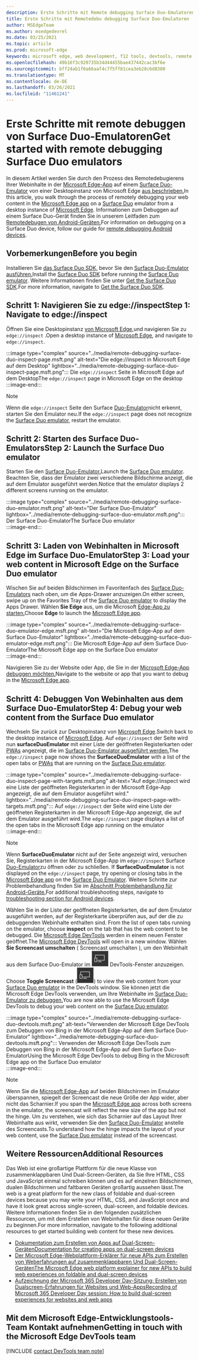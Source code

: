 ```yaml
---
description: Erste Schritte mit Remote debugging Surface Duo-Emulatoren.
title: Erste Schritte mit Remotedebu debugging Surface Duo-Emulatoren
author: MSEdgeTeam
ms.author: msedgedevrel
ms.date: 03/25/2021
ms.topic: article
ms.prod: microsoft-edge
keywords: microsoft edge, web development, f12 tools, devtools, remote debugging, android, surface duo
ms.openlocfilehash: 49b16f3c920735b34d44455bae437442cac3bf6e
ms.sourcegitcommit: bff24ab1f0a66aaf4c7f5ff81cea3eb28c6d8380
ms.translationtype: MT
ms.contentlocale: de-DE
ms.lasthandoff: 03/26/2021
ms.locfileid: "11461241"
---
```

# <a name="get-started-with-remote-debugging-surface-duo-emulators"></a><span data-ttu-id="1c294-104">Erste Schritte mit remote debuggen von Surface Duo-Emulatoren</span><span class="sxs-lookup"><span data-stu-id="1c294-104">Get started with remote debugging Surface Duo emulators</span></span>  

<span data-ttu-id="1c294-105">In diesem Artikel werden Sie durch den Prozess des Remotedebugierens Ihrer Webinhalte in der [Microsoft Edge-App][GooglePlayStoreAppsComMicrosoftEmmx] auf einem [Surface Duo-Emulator][MicrosoftSurfaceDevicesSurfaceDuo] von einer Desktopinstanz von Microsoft Edge [aus beschrieben.][MicrosoftEdge]</span><span class="sxs-lookup"><span data-stu-id="1c294-105">In this article, you walk through the process of remotely debugging your web content in the [Microsoft Edge app][GooglePlayStoreAppsComMicrosoftEmmx] on a [Surface Duo][MicrosoftSurfaceDevicesSurfaceDuo] emulator from a desktop instance of [Microsoft Edge][MicrosoftEdge].</span></span>  <span data-ttu-id="1c294-106">Informationen zum Debuggen auf einem Surface Duo-Gerät finden Sie in unserem Leitfaden zum [Remotedebugen von Android-Geräten.][DevtoolsRemoteDebuggingMain]</span><span class="sxs-lookup"><span data-stu-id="1c294-106">For information on debugging on a Surface Duo device, follow our guide for [remote debugging Android devices][DevtoolsRemoteDebuggingMain].</span></span>  

## <a name="before-you-begin"></a><span data-ttu-id="1c294-107">Vorbemerkungen</span><span class="sxs-lookup"><span data-stu-id="1c294-107">Before you begin</span></span>

<span data-ttu-id="1c294-108">Installieren Sie [das Surface Duo SDK,][MicrosoftDownload100847] bevor Sie den [Surface Duo-Emulator ausführen.][DualScreenAndroidUseEmulator]</span><span class="sxs-lookup"><span data-stu-id="1c294-108">Install the [Surface Duo SDK][MicrosoftDownload100847] before running the [Surface Duo emulator][DualScreenAndroidUseEmulator].</span></span>  <span data-ttu-id="1c294-109">Weitere Informationen finden Sie unter [Get the Surface Duo SDK][DualScreenAndroidGetDuoSdk].</span><span class="sxs-lookup"><span data-stu-id="1c294-109">For more information, navigate to [Get the Surface Duo SDK][DualScreenAndroidGetDuoSdk].</span></span>  

## <a name="step-1-navigate-to-edgeinspect"></a><span data-ttu-id="1c294-110">Schritt 1: Navigieren Sie zu edge://inspect</span><span class="sxs-lookup"><span data-stu-id="1c294-110">Step 1: Navigate to edge://inspect</span></span>  

<span data-ttu-id="1c294-111">Öffnen Sie eine Desktopinstanz [von Microsoft Edge,][MicrosoftEdge]und navigieren Sie zu `edge://inspect` .</span><span class="sxs-lookup"><span data-stu-id="1c294-111">Open a desktop instance of [Microsoft Edge][MicrosoftEdge], and navigate to `edge://inspect`.</span></span>  

:::image type="complex" source="../media/remote-debugging-surface-duo-inspect-page.msft.png" alt-text="Die edge://inspect in Microsoft Edge auf dem Desktop" lightbox="../media/remote-debugging-surface-duo-inspect-page.msft.png":::
   <span data-ttu-id="1c294-113">Die `edge://inspect` Seite in Microsoft Edge auf dem Desktop</span><span class="sxs-lookup"><span data-stu-id="1c294-113">The `edge://inspect` page in Microsoft Edge on the desktop</span></span>  
:::image-end:::

> [!NOTE]
> <span data-ttu-id="1c294-114">Wenn die `edge://inspect` Seite den Surface [Duo-Emulator][DualScreenAndroidUseEmulator]nicht erkennt, starten Sie den Emulator neu.</span><span class="sxs-lookup"><span data-stu-id="1c294-114">If the `edge://inspect` page does not recognize the [Surface Duo emulator][DualScreenAndroidUseEmulator], restart the emulator.</span></span>  

## <a name="step-2-launch-the-surface-duo-emulator"></a><span data-ttu-id="1c294-115">Schritt 2: Starten des Surface Duo-Emulators</span><span class="sxs-lookup"><span data-stu-id="1c294-115">Step 2: Launch the Surface Duo emulator</span></span>  

<span data-ttu-id="1c294-116">Starten Sie den [Surface Duo-Emulator.][DualScreenAndroidUseEmulator]</span><span class="sxs-lookup"><span data-stu-id="1c294-116">Launch the [Surface Duo emulator][DualScreenAndroidUseEmulator].</span></span>  <span data-ttu-id="1c294-117">Beachten Sie, dass der Emulator zwei verschiedene Bildschirme anzeigt, die auf dem Emulator ausgeführt werden.</span><span class="sxs-lookup"><span data-stu-id="1c294-117">Notice that the emulator displays 2 different screens running on the emulator.</span></span>  

:::image type="complex" source="../media/remote-debugging-surface-duo-emulator.msft.png" alt-text="Der Surface Duo-Emulator" lightbox="../media/remote-debugging-surface-duo-emulator.msft.png":::
   <span data-ttu-id="1c294-119">Der Surface Duo-Emulator</span><span class="sxs-lookup"><span data-stu-id="1c294-119">The Surface Duo emulator</span></span>  
:::image-end:::  

## <a name="step-3-load-your-web-content-in-microsoft-edge-on-the-surface-duo-emulator"></a><span data-ttu-id="1c294-120">Schritt 3: Laden von Webinhalten in Microsoft Edge im Surface Duo-Emulator</span><span class="sxs-lookup"><span data-stu-id="1c294-120">Step 3: Load your web content in Microsoft Edge on the Surface Duo emulator</span></span>  

<span data-ttu-id="1c294-121">Wischen Sie auf beiden Bildschirmen im Favoritenfach des [Surface Duo-Emulators][DualScreenAndroidUseEmulator] nach oben, um die Apps-Drawer anzuzeigen.</span><span class="sxs-lookup"><span data-stu-id="1c294-121">On either screen, swipe up on the Favorites Tray of the [Surface Duo emulator][DualScreenAndroidUseEmulator] to display the Apps Drawer.</span></span>  <span data-ttu-id="1c294-122">Wählen **Sie Edge** aus, um die Microsoft [Edge-App zu starten.][GooglePlayStoreAppsComMicrosoftEmmx]</span><span class="sxs-lookup"><span data-stu-id="1c294-122">Choose **Edge** to launch the [Microsoft Edge app][GooglePlayStoreAppsComMicrosoftEmmx].</span></span>  

:::image type="complex" source="../media/remote-debugging-surface-duo-emulator-edge.msft.png" alt-text="Die Microsoft Edge-App auf dem Surface Duo-Emulator" lightbox="../media/remote-debugging-surface-duo-emulator-edge.msft.png":::
   <span data-ttu-id="1c294-124">Die Microsoft Edge-App auf dem Surface Duo-Emulator</span><span class="sxs-lookup"><span data-stu-id="1c294-124">The Microsoft Edge app on the Surface Duo emulator</span></span>  
:::image-end:::  

<span data-ttu-id="1c294-125">Navigieren Sie zu der Website oder App, die Sie in der [Microsoft Edge-App debuggen möchten.][GooglePlayStoreAppsComMicrosoftEmmx]</span><span class="sxs-lookup"><span data-stu-id="1c294-125">Navigate to the website or app that you want to debug in the [Microsoft Edge app][GooglePlayStoreAppsComMicrosoftEmmx].</span></span>  

## <a name="step-4-debug-your-web-content-from-the-surface-duo-emulator"></a><span data-ttu-id="1c294-126">Schritt 4: Debuggen Von Webinhalten aus dem Surface Duo-Emulator</span><span class="sxs-lookup"><span data-stu-id="1c294-126">Step 4: Debug your web content from the Surface Duo emulator</span></span>  

<span data-ttu-id="1c294-127">Wechseln Sie zurück zur Desktopinstanz von [Microsoft Edge][MicrosoftEdge].</span><span class="sxs-lookup"><span data-stu-id="1c294-127">Switch back to the desktop instance of [Microsoft Edge][MicrosoftEdge].</span></span>  <span data-ttu-id="1c294-128">Auf `edge://inspect` der Seite wird nun **surfaceDuoEmulator** mit einer Liste der geöffneten Registerkarten oder [PWAs][ProgressiveWebAppsIndex] angezeigt, die im [Surface Duo-Emulator ausgeführt werden.][DualScreenAndroidUseEmulator]</span><span class="sxs-lookup"><span data-stu-id="1c294-128">The `edge://inspect` page now shows the **SurfaceDuoEmulator** with a list of the open tabs or [PWAs][ProgressiveWebAppsIndex] that are running on the [Surface Duo emulator][DualScreenAndroidUseEmulator].</span></span>  

:::image type="complex" source="../media/remote-debugging-surface-duo-inspect-page-with-targets.msft.png" alt-text="Auf edge://inspect wird eine Liste der geöffneten Registerkarten in der Microsoft Edge-App angezeigt, die auf dem Emulator ausgeführt wird." lightbox="../media/remote-debugging-surface-duo-inspect-page-with-targets.msft.png":::
   <span data-ttu-id="1c294-130">Auf `edge://inspect` der Seite wird eine Liste der geöffneten Registerkarten in der Microsoft Edge-App angezeigt, die auf dem Emulator ausgeführt wird.</span><span class="sxs-lookup"><span data-stu-id="1c294-130">The `edge://inspect` page displays a list of the open tabs in the Microsoft Edge app running on the emulator</span></span>  
:::image-end:::  

> [!NOTE]
> <span data-ttu-id="1c294-131">Wenn **SurfaceDuoEmulator** nicht auf der Seite angezeigt wird, versuchen Sie, Registerkarten in der Microsoft Edge-App im `edge://inspect` Surface [Duo-Emulator][DualScreenAndroidUseEmulator]zu öffnen oder zu schließen. [][GooglePlayStoreAppsComMicrosoftEmmx]</span><span class="sxs-lookup"><span data-stu-id="1c294-131">If **SurfaceDuoEmulator** is not displayed on the `edge://inspect` page, try opening or closing tabs in the [Microsoft Edge app][GooglePlayStoreAppsComMicrosoftEmmx] on the [Surface Duo Emulator][DualScreenAndroidUseEmulator].</span></span>  <span data-ttu-id="1c294-132">Weitere Schritte zur Problembehandlung finden Sie im [Abschnitt Problembehandlung für Android-Geräte.][DevtoolsRemoteDebuggingIndexTroubleshootingDevtoolsIsNotDetectingAndroidDevice]</span><span class="sxs-lookup"><span data-stu-id="1c294-132">For additional troubleshooting steps, navigate to [troubleshooting section for Android devices][DevtoolsRemoteDebuggingIndexTroubleshootingDevtoolsIsNotDetectingAndroidDevice].</span></span>  

<span data-ttu-id="1c294-133">Wählen Sie in der Liste der geöffneten Registerkarten, die auf dem Emulator ausgeführt werden, auf der Registerkarte überprüfen aus, auf der die zu debuggenden Webinhalte enthalten sind. </span><span class="sxs-lookup"><span data-stu-id="1c294-133">From the list of open tabs running on the emulator, choose **inspect** on the tab that has the web content to be debugged.</span></span>  <span data-ttu-id="1c294-134">Die [Microsoft Edge DevTools][DevtoolsIndex] werden in einem neuen Fenster geöffnet.</span><span class="sxs-lookup"><span data-stu-id="1c294-134">The [Microsoft Edge DevTools][DevtoolsIndex] will open in a new window.</span></span>  <span data-ttu-id="1c294-135">Wählen **Sie Screencast umschalten** \( Screencast umschalten \), um den Webinhalt aus dem Surface Duo-Emulator im ![ ](../media/toggle-screencast-icon.msft.png) DevTools-Fenster anzuzeigen. [][DualScreenAndroidUseEmulator]</span><span class="sxs-lookup"><span data-stu-id="1c294-135">Choose **Toggle Screencast** \(![Toggle Screencast](../media/toggle-screencast-icon.msft.png)\) to view the web content from your [Surface Duo emulator][DualScreenAndroidUseEmulator] in the DevTools window.</span></span>  <span data-ttu-id="1c294-136">Sie können jetzt die Microsoft Edge DevTools verwenden, um Ihre Webinhalte im [Surface Duo-Emulator zu debuggen.][DualScreenAndroidUseEmulator]</span><span class="sxs-lookup"><span data-stu-id="1c294-136">You are now able to use the Microsoft Edge DevTools to debug your web content on the [Surface Duo emulator][DualScreenAndroidUseEmulator].</span></span>  

:::image type="complex" source="../media/remote-debugging-surface-duo-devtools.msft.png" alt-text="Verwenden der Microsoft Edge DevTools zum Debuggen von Bing in der Microsoft Edge-App auf dem Surface Duo-Emulator" lightbox="../media/remote-debugging-surface-duo-devtools.msft.png":::
   <span data-ttu-id="1c294-138">Verwenden der Microsoft Edge DevTools zum Debuggen von Bing in der Microsoft Edge-App auf dem Surface Duo-Emulator</span><span class="sxs-lookup"><span data-stu-id="1c294-138">Using the Microsoft Edge DevTools to debug Bing in the Microsoft Edge app on the Surface Duo emulator</span></span>  
:::image-end:::  

> [!NOTE]
> <span data-ttu-id="1c294-139">Wenn Sie die [Microsoft Edge-App][GooglePlayStoreAppsComMicrosoftEmmx] auf beiden Bildschirmen im Emulator überspannen, spiegelt der Screencast die neue Größe der App wider, aber nicht das Scharnier.</span><span class="sxs-lookup"><span data-stu-id="1c294-139">If you span the [Microsoft Edge app][GooglePlayStoreAppsComMicrosoftEmmx] across both screens in the emulator, the screencast will reflect the new size of the app but not the hinge.</span></span>  <span data-ttu-id="1c294-140">Um zu verstehen, wie sich das Scharnier auf das Layout Ihrer Webinhalte aus wirkt, verwenden Sie den [Surface Duo-Emulator][DualScreenAndroidUseEmulator] anstelle des Screencasts.</span><span class="sxs-lookup"><span data-stu-id="1c294-140">To understand how the hinge impacts the layout of your web content, use the [Surface Duo emulator][DualScreenAndroidUseEmulator] instead of the screencast.</span></span>  

## <a name="additional-resources"></a><span data-ttu-id="1c294-141">Weitere Ressourcen</span><span class="sxs-lookup"><span data-stu-id="1c294-141">Additional Resources</span></span>  

<span data-ttu-id="1c294-142">Das Web ist eine großartige Plattform für die neue Klasse von zusammenklappbaren Und Dual-Screen-Geräten, da Sie Ihre HTML, CSS und JavaScript einmal schreiben können und es auf einzelnen Bildschirmen, dualen Bildschirmen und faltbaren Geräten großartig aussehen lässt.</span><span class="sxs-lookup"><span data-stu-id="1c294-142">The web is a great platform for the new class of foldable and dual-screen devices because you may write your HTML, CSS, and JavaScript once and have it look great across single-screen, dual-screen, and foldable devices.</span></span>  <span data-ttu-id="1c294-143">Weitere Informationen finden Sie in den folgenden zusätzlichen Ressourcen, um mit dem Erstellen von Webinhalten für diese neuen Geräte zu beginnen.</span><span class="sxs-lookup"><span data-stu-id="1c294-143">For more information, navigate to the following additional resources to get started building web content for these new devices.</span></span>  

*   [<span data-ttu-id="1c294-144">Dokumentation zum Erstellen von Apps auf Dual-Screen-Geräten</span><span class="sxs-lookup"><span data-stu-id="1c294-144">Documentation for creating apps on dual-screen devices</span></span>][DualScreenIndex]  
*   [<span data-ttu-id="1c294-145">Der Microsoft Edge-Webplattform-Erklärer für neue APIs zum Erstellen von Weberfahrungen auf zusammenklappbaren Und Dual-Screen-Geräten</span><span class="sxs-lookup"><span data-stu-id="1c294-145">The Microsoft Edge web platform explainer for new APIs to build web experiences on foldable and dual-screen devices</span></span>][GithubMicrosoftedgeMsedgeexplainersFoldablesExplainer]  
*   [<span data-ttu-id="1c294-146">Aufzeichnung der Microsoft 365 Developer Day-Sitzung: Erstellen von Dualscreen-Erfahrungen für Websites und Web-Apps</span><span class="sxs-lookup"><span data-stu-id="1c294-146">Recording of Microsoft 365 Developer Day session: How to build dual-screen experiences for websites and web apps</span></span>][YoutubeDxrzwsqxpvc]  

## <a name="getting-in-touch-with-the-microsoft-edge-devtools-team"></a><span data-ttu-id="1c294-147">Mit dem Microsoft Edge-Entwicklungstools-Team Kontakt aufnehmen</span><span class="sxs-lookup"><span data-stu-id="1c294-147">Getting in touch with the Microsoft Edge DevTools team</span></span>  

[!INCLUDE [contact DevTools team note](../includes/contact-devtools-team-note.md)]  

<!-- links -->  

[DevtoolsIndex]: ../index.md "Microsoft Edge (Chromium) -Entwicklertools | Microsoft Docs"  
[ProgressiveWebAppsIndex]: ../../progressive-web-apps-chromium/index.md "Progressive Web Apps unter Windows | Microsoft Docs"  
[DevtoolsRemoteDebuggingMain]: ./index.md "Erste Schritte mit remote debuggen von Android-Geräten | Microsoft Docs"  
[DevtoolsRemoteDebuggingIndexTroubleshootingDevtoolsIsNotDetectingAndroidDevice]: ./index.md#troubleshooting-devtools-is-not-detecting-the-android-device "Problembehandlung: DevTools erkennt das Android-Gerät nicht – Erste Schritte mit dem Remotedebugieren von Android-Geräten | Microsoft Docs"  

[DualScreenIndex]: /dual-screen/index "Erstellen von Apps für Zwei-Bildschirm-| Microsoft Docs"  
[DualScreenAndroidUseEmulator]: /dual-screen/android/use-emulator "Verwenden des Surface DUo-Emulators | Microsoft Docs"  
[DualScreenAndroidGetDuoSdk]: /dual-screen/android/get-duo-sdk "Get the Surface Duo SDK | Microsoft Docs"  

[MicrosoftEdge]: https://www.microsoft.com/edge "Einführung in das neue Microsoft Edge"  
[MicrosoftSurfaceDevicesSurfaceDuo]: https://www.microsoft.com/surface/devices/surface-duo "Das neue Surface Duo-| Microsoft Surface"  
[MicrosoftDownload100847]: https://www.microsoft.com/download/details.aspx?id=100847 "Surface Duo SDK Preview Release | Microsoft Download Center"  

[GooglePlayStoreAppsComMicrosoftEmmx]: https://play.google.com/store/apps/details?id=com.microsoft.emmx "Microsoft Edge: Webbrowser | GooglePlay"  

[GithubMicrosoftedgeMsedgeexplainersFoldablesExplainer]: https://github.com/MicrosoftEdge/MSEdgeExplainers/blob/master/Foldables/explainer.md "Webplattformgrundtypen für aufklappbare Geräte – MicrosoftEdge/MSEdgeExplainers | GitHub"  

[YoutubeDxrzwsqxpvc]: https://youtu.be/DXrZWsqXPVc "Erstellen von dualen Bildschirmen für die Website- und Web-Apps-| YouTube"  
